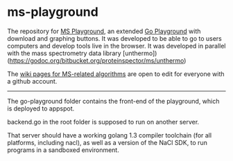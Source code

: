 ms-playground
=============

The repository for [MS Playground](http://ms-playground.appspot.com/), an extended [Go Playground](http://play.golang.org/) with download and graphing buttons. It was developed to be able to go to users computers and develop tools live in the browser. It was developed in parallel with the mass spectrometry data library [unthermo])(https://godoc.org/bitbucket.org/proteinspector/ms/unthermo)

The [wiki pages for MS-related algorithms](https://github.com/pkelchte/ms-playground/wiki) are open to edit for everyone with a github account.

---

The go-playground folder contains the front-end of the playground, which is deployed to appspot.

backend.go in the root folder is supposed to run on another server.

That server should have a working golang 1.3 compiler toolchain (for all platforms, including nacl),
as well as a version of the NaCl SDK, to run programs in a sandboxed environment.

